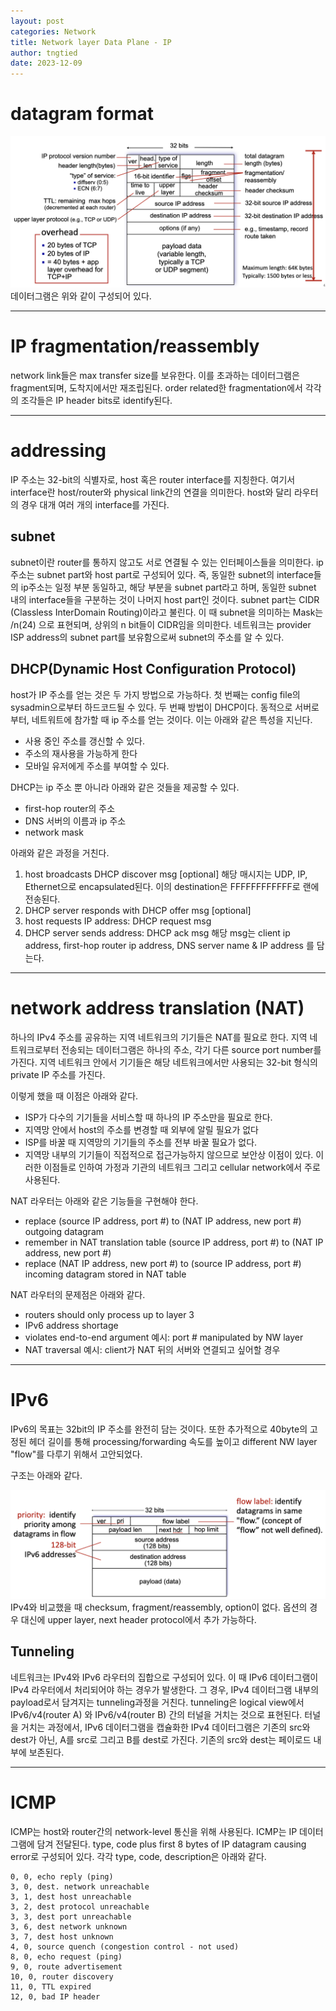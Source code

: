 ```yaml
---
layout: post
categories: Network
title: Network layer Data Plane - IP
author: tngtied
date: 2023-12-09
---
```


# datagram format
<center><img src="/static/img/datagram-architecture.png" alt="Datagram Architecture" style="max-width:100%;"/></center>
데이터그램은 위와 같이 구성되어 있다.

-----
# IP fragmentation/reassembly
network link들은 max transfer size를 보유한다. 이를 초과하는 데이터그램은 fragment되며, 도착지에서만 재조립된다. order related한 fragmentation에서 각각의 조각들은 IP header bits로 identify된다.

-----

# addressing
IP 주소는 32-bit의 식별자로, host 혹은 router interface를 지칭한다. 여기서 interface란 host/router와 physical link간의 연결을 의미한다. host와 달리 라우터의 경우 대개 여러 개의 interface를 가진다.
## subnet
subnet이란 router를 통하지 않고도 서로 연결될 수 있는 인터페이스들을 의미한다. ip 주소는 subnet part와 host part로 구성되어 있다. 즉, 동일한 subnet의 interface들의 ip주소는 일정 부분 동일하고, 해당 부분을 subnet part라고 하며, 동일한 subnet 내의 interface들을 구분하는 것이 나머지 host part인 것이다. subnet part는 CIDR (Classless InterDomain Routing)이라고 불린다. 
이 때 subnet을 의미하는 Mask는 /n(24) 으로 표현되며, 상위의 n bit들이 CIDR임을 의미한다.
네트워크는 provider ISP address의 subnet part를 보유함으로써 subnet의 주소를 알 수 있다. 

## DHCP(Dynamic Host Configuration Protocol)
host가 IP 주소를 얻는 것은 두 가지 방법으로 가능하다. 첫 번째는 config file의 sysadmin으로부터 하드코드될 수 있다. 두 번째 방법이 DHCP이다. 동적으로 서버로부터, 네트워트에 참가할 때 ip 주소를 얻는 것이다.
이는 아래와 같은 특성을 지닌다.
* 사용 중인 주소를 갱신할 수 있다.
* 주소의 재사용을 가능하게 한다
* 모바일 유저에게 주소를 부여할 수 있다.

DHCP는 ip 주소 뿐 아니라 아래와 같은 것들을 제공할 수 있다.
* first-hop router의 주소
* DNS 서버의 이름과 ip 주소
* network mask

아래와 같은 과정을 거친다.
1. host broadcasts DHCP discover msg \[optional\]
해당 매시지는 UDP, IP, Ethernet으로 encapsulated된다. 이의 destination은 FFFFFFFFFFFF로 랜에 전송된다. 
2. DHCP server responds with DHCP offer msg \[optional\]
3. host requests IP address: DHCP request msg
4. DHCP server sends address: DHCP ack msg 
해당 msg는 client ip address, first-hop router ip address, DNS server name & IP address 를 담는다. 

-----

# network address translation (NAT)
하나의 IPv4 주소를 공유하는 지역 네트워크의 기기들은 NAT를 필요로 한다. 지역 네트워크로부터 전송되는 데이터그램은 하나의 주소, 각기 다른 source port number를 가진다. 지역 네트워크 안에서 기기들은 해당 네트워크에서만 사용되는 32-bit 형식의 private IP 주소를 가진다.

이렇게 했을 때 이점은 아래와 같다.
* ISP가 다수의 기기들을 서비스할 때 하나의 IP 주소만을 필요로 한다.
* 지역망 안에서 host의 주소를 변경할 때 외부에 알릴 필요가 없다
* ISP를 바꿀 때 지역망의 기기들의 주소를 전부 바꿀 필요가 없다.
* 지역망 내부의 기기들이 직접적으로 접근가능하지 않으므로 보안상 이점이 있다.
이러한 이점들로 인하여 가정과 기관의 네트워크 그리고 cellular network에서 주로 사용된다.

NAT 라우터는 아래와 같은 기능들을 구현해야 한다. 
* replace 
(source IP address, port #) to (NAT IP address, new port #) outgoing datagram
* remember
in NAT translation table (source IP address, port #)  to (NAT IP address, new port #) 
* replace 
(NAT IP address, new port #) to (source IP address, port #) incoming datagram stored in NAT table

NAT 라우터의 문제점은 아래와 같다.
* routers should only process up to layer 3
* IPv6 address shortage
* violates end-to-end argument 
예시: port # manipulated by NW layer
* NAT traversal
예시: client가 NAT 뒤의 서버와 연결되고 싶어할 경우

-----
# IPv6
IPv6의 목표는 32bit의 IP 주소를 완전히 담는 것이다. 또한 추가적으로 40byte의 고정된 헤더 길이를 통해 processing/forwarding 속도를 높이고 different NW layer "flow"를 다루기 위해서 고안되었다.

구조는 아래와 같다.
<center><img src="/static/img/IPv6-datagram.png" alt="IPv6 Datagram Architecture" style="max-width:100%;"/></center>
IPv4와 비교했을 때 checksum, fragment/reassembly, option이 없다. 옵션의 경우 대신에 upper layer, next header protocol에서 추가 가능하다.

## Tunneling
네트워크는 IPv4와 IPv6 라우터의 집합으로 구성되어 있다. 이 때 IPv6 데이터그램이 IPv4 라우터에서 처리되어야 하는 경우가 발생한다. 그 경우, IPv4 데이터그램 내부의 payload로서 담겨지는 tunneling과정을 거친다.
tunneling은 logical view에서 IPv6/v4(router A) 와 IPv6/v4(router B) 간의 터널을 거치는 것으로 표현된다. 터널을 거치는 과정에서, IPv6 데이터그램을 캡슐화한 IPv4 데이터그램은 기존의 src와 dest가 아닌, A를 src로 그리고 B를 dest로 가진다. 기존의 src와 dest는 페이로드 내부에 보존된다.

-----
# ICMP
ICMP는 host와 router간의 network-level 통신을 위해 사용된다. ICMP는 IP 데이터그램에 담겨 전달된다. 
type, code plus first 8 bytes of IP datagram causing error로 구성되어 있다. 
각각 type, code, description은 아래와 같다.
~~~
0, 0, echo reply (ping)
3, 0, dest. network unreachable
3, 1, dest host unreachable
3, 2, dest protocol unreachable
3, 3, dest port unreachable
3, 6, dest network unknown
3, 7, dest host unknown
4, 0, source quench (congestion control - not used)
8, 0, echo request (ping)
9, 0, route advertisement
10, 0, router discovery
11, 0, TTL expired
12, 0, bad IP header
~~~